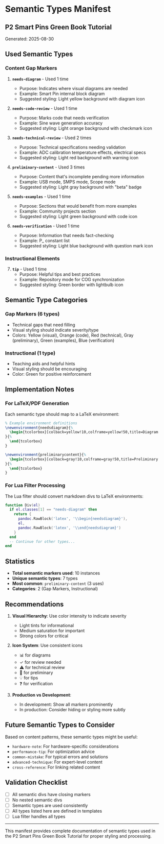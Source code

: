 # Semantic Types Manifest
## P2 Smart Pins Green Book Tutorial

Generated: 2025-08-30

## Used Semantic Types

### Content Gap Markers

1. **`needs-diagram`** - Used 1 time
   - Purpose: Indicates where visual diagrams are needed
   - Example: Smart Pin internal block diagram
   - Suggested styling: Light yellow background with diagram icon

2. **`needs-code-review`** - Used 1 time
   - Purpose: Marks code that needs verification
   - Example: Sine wave generation accuracy
   - Suggested styling: Light orange background with checkmark icon

3. **`needs-technical-review`** - Used 2 times
   - Purpose: Technical specifications needing validation
   - Example: ADC calibration temperature effects, electrical specs
   - Suggested styling: Light red background with warning icon

4. **`preliminary-content`** - Used 3 times
   - Purpose: Content that's incomplete pending more information
   - Example: USB mode, SMPS mode, Scope mode
   - Suggested styling: Light gray background with "beta" badge

5. **`needs-examples`** - Used 1 time
   - Purpose: Sections that would benefit from more examples
   - Example: Community projects section
   - Suggested styling: Light green background with code icon

6. **`needs-verification`** - Used 1 time
   - Purpose: Information that needs fact-checking
   - Example: P_ constant list
   - Suggested styling: Light blue background with question mark icon

### Instructional Elements

7. **`tip`** - Used 1 time
   - Purpose: Helpful tips and best practices
   - Example: Repository mode for COG synchronization
   - Suggested styling: Green border with lightbulb icon

## Semantic Type Categories

### Gap Markers (6 types)
- Technical gaps that need filling
- Visual styling should indicate severity/type
- Colors: Yellow (visual), Orange (code), Red (technical), Gray (preliminary), Green (examples), Blue (verification)

### Instructional (1 type)
- Teaching aids and helpful hints
- Visual styling should be encouraging
- Color: Green for positive reinforcement

## Implementation Notes

### For LaTeX/PDF Generation

Each semantic type should map to a LaTeX environment:

```latex
% Example environment definitions
\newenvironment{needsdiagram}{%
  \begin{tcolorbox}[colback=yellow!10,colframe=yellow!50,title=Diagram Needed]
}{%
  \end{tcolorbox}
}

\newenvironment{preliminarycontent}{%
  \begin{tcolorbox}[colback=gray!10,colframe=gray!50,title=Preliminary Content]
}{%
  \end{tcolorbox}
}
```

### For Lua Filter Processing

The Lua filter should convert markdown divs to LaTeX environments:

```lua
function Div(el)
  if el.classes[1] == "needs-diagram" then
    return {
      pandoc.RawBlock('latex', '\\begin{needsdiagram}'),
      el,
      pandoc.RawBlock('latex', '\\end{needsdiagram}')
    }
  end
  -- Continue for other types...
end
```

## Statistics

- **Total semantic markers used**: 10 instances
- **Unique semantic types**: 7 types
- **Most common**: `preliminary-content` (3 uses)
- **Categories**: 2 (Gap Markers, Instructional)

## Recommendations

1. **Visual Hierarchy**: Use color intensity to indicate severity
   - Light tints for informational
   - Medium saturation for important
   - Strong colors for critical

2. **Icon System**: Use consistent icons
   - 📊 for diagrams
   - ✓ for review needed
   - ⚠️ for technical review
   - 🔬 for preliminary
   - 💡 for tips
   - ❓ for verification

3. **Production vs Development**: 
   - In development: Show all markers prominently
   - In production: Consider hiding or styling more subtly

## Future Semantic Types to Consider

Based on content patterns, these semantic types might be useful:

- `hardware-note`: For hardware-specific considerations
- `performance-tip`: For optimization advice
- `common-mistake`: For typical errors and solutions
- `advanced-technique`: For expert-level content
- `cross-reference`: For linking related content

## Validation Checklist

- [ ] All semantic divs have closing markers
- [ ] No nested semantic divs
- [ ] Semantic types are used consistently
- [ ] All types listed here are defined in templates
- [ ] Lua filter handles all types

---

This manifest provides complete documentation of semantic types used in the P2 Smart Pins Green Book Tutorial for proper styling and processing.